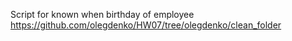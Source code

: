 Script for known when birthday of employee
https://github.com/olegdenko/HW07/tree/olegdenko/clean_folder
